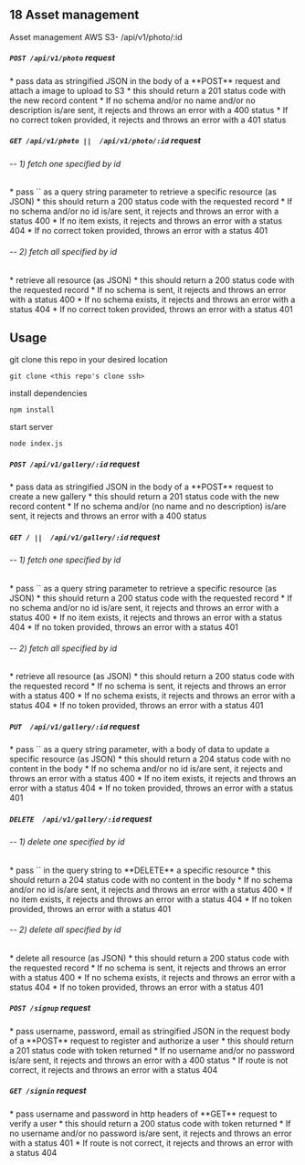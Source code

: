 ## 18 Asset management

Asset management AWS S3- /api/v1/photo/:id

##### `POST /api/v1/photo` request

<Valid input>
  * pass data as stringified JSON in the body of a **POST** request and attach a image to upload to S3
  * this should return a 201 status code with the new record content

<Invalid input>
  * If no schema and/or no name and/or no description is/are sent, it rejects and throws an error with a 400 status
  * If no correct token provided, it rejects and throws an error with a 401 status

##### `GET /api/v1/photo ||  /api/v1/photo/:id` request

###### -- 1) fetch one specified by id
<Valid input>
  * pass `<uuid>` as a query string parameter to retrieve a specific resource (as JSON)
  * this should return a 200 status code with the requested record

<Invalid input>
  * If no schema and/or no id is/are sent, it rejects and throws an error with a status 400
  * If no item exists, it rejects and throws an error with a status 404
  * If no correct token provided, throws an error with a status 401

###### -- 2) fetch all specified by id
<Valid input>
  * retrieve all resource (as JSON)
  * this should return a 200 status code with the requested record

<Invalid input>
  * If no schema is sent, it rejects and throws an error with a status 400
  * If no schema exists, it rejects and throws an error with a status 404
  * If no correct token provided, throws an error with a status 401


## Usage

git clone this repo in your desired location
```
git clone <this repo's clone ssh>
```
install dependencies
```
npm install
```
start server
```
node index.js
```

##### `POST /api/v1/gallery/:id` request

<Valid input>
  * pass data as stringified JSON in the body of a **POST** request to create a new gallery
  * this should return a 201 status code with the new record content

<Invalid input>
  * If no schema and/or (no name and no description) is/are sent, it rejects and throws an error with a 400 status

##### `GET / ||  /api/v1/gallery/:id` request

###### -- 1) fetch one specified by id
<Valid input>
  * pass `<uuid>` as a query string parameter to retrieve a specific resource (as JSON)
  * this should return a 200 status code with the requested record

<Invalid input>
  * If no schema and/or no id is/are sent, it rejects and throws an error with a status 400
  * If no item exists, it rejects and throws an error with a status 404
  * If no token provided, throws an error with a status 401

###### -- 2) fetch all specified by id
<Valid input>
  * retrieve all resource (as JSON)
  * this should return a 200 status code with the requested record

<Invalid input>
  * If no schema is sent, it rejects and throws an error with a status 400
  * If no schema exists, it rejects and throws an error with a status 404
  * If no token provided, throws an error with a status 401

##### `PUT  /api/v1/gallery/:id` request

<Valid input>
  * pass `<uuid>` as a query string parameter, with a body of data to update a specific resource (as JSON)
  * this should return a 204 status code with no content in the body

<Invalid input>
  * If no schema and/or no id is/are sent, it rejects and throws an error with a status 400
  * If no item exists, it rejects and throws an error with a status 404
  * If no token provided, throws an error with a status 401

##### `DELETE  /api/v1/gallery/:id` request

###### -- 1) delete one specified by id
<Valid input>
  * pass `<uuid>` in the query string to **DELETE** a specific resource
  * this should return a 204 status code with no content in the body

<Invalid input>
  * If no schema and/or no id is/are sent, it rejects and throws an error with a status 400
  * If no item exists, it rejects and throws an error with a status 404
  * If no token provided, throws an error with a status 401

###### -- 2) delete all specified by id
<Valid input>
  * delete all resource (as JSON)
  * this should return a 200 status code with the requested record

<Invalid input>
  * If no schema is sent, it rejects and throws an error with a status 400
  * If no schema exists, it rejects and throws an error with a status 404
  * If no token provided, throws an error with a status 401


##### `POST /signup` request

<Valid request>
  * pass username, password, email as stringified JSON in the request body of a **POST** request to register and authorize a user
  * this should return a 201 status code with token returned

<Invalid request>
  * If no username and/or no password is/are sent, it rejects and throws an error with a 400 status
  * If route is not correct, it rejects and throws an error with a status 404

##### `GET /signin` request

<Valid request>
  * pass username and password in http headers of **GET** request to verify a user
  * this should return a 200 status code with token returned

<Invalid request>
  * If no username and/or no password is/are sent, it rejects and throws an error with a status 401
  * If route is not correct, it rejects and throws an error with a status 404

